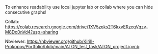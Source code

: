 To enhance readability use local jupyter lab or collab where you can hide consecutive graphs!


Collab: https://colab.research.google.com/drive/1XV5zoks2T6kxvERzeqVqzv-M8Do0nVd4?usp=sharing



Nbviewer: https://nbviewer.org/github/Kirill-Prokopov/Portfolio/blob/main/ATON_test_task/ATON_project.ipynb
